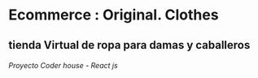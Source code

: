 # Ecommerce : Original. Clothes
## tienda Virtual de ropa para damas y caballeros
###### Proyecto Coder house - React js
